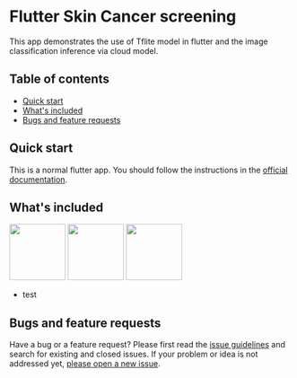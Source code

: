 # Flutter Skin Cancer screening

This app demonstrates the use of Tflite model in flutter and the image classification inference via cloud model.


## Table of contents

- [Quick start](#quick-start)
- [What's included](#whats-included)
- [Bugs and feature requests](#bugs-and-feature-requests)

## Quick start

This is a normal flutter app. You should follow the instructions in the [official documentation](https://flutter.io/docs/get-started/install).

## What's included


<p float="left">
  <img src="https://github.com/HenHar/tfServing-inference-flutter/blob/main/assets_readme/Screenshot_home.jpg" width="100" />
  <img src="https://github.com/HenHar/tfServing-inference-flutter/blob/main/assets_readme/Screenshot_home.jpg" width="100" /> 
  <img src="https://github.com/HenHar/tfServing-inference-flutter/blob/main/assets_readme/Screenshot_home.jpg" width="100" />
</p>


* test

## Bugs and feature requests

Have a bug or a feature request? Please first read the [issue guidelines](https://github.com/CONTRIBUTING.md) and search for existing and closed issues. If your problem or idea is not addressed yet, [please open a new issue](https://github.com/HenHar/skin_cancer_flutter/issues/new).
